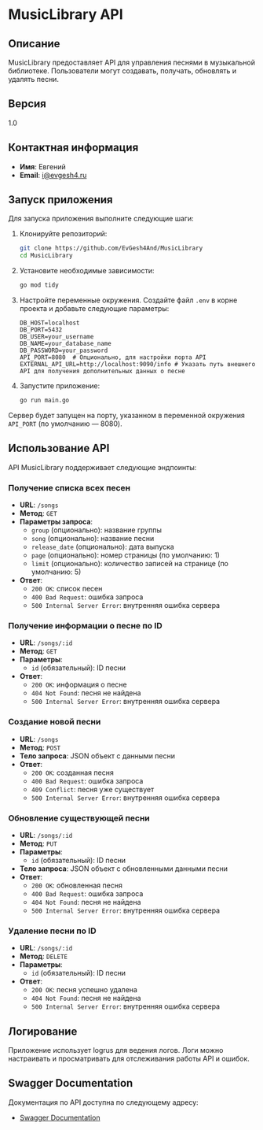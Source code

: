 # MusicLibrary API

## Описание

MusicLibrary предоставляет API для управления песнями в музыкальной библиотеке. Пользователи могут создавать, получать, обновлять и удалять песни.

## Версия

1.0

## Контактная информация

- **Имя**: Евгений
- **Email**: [i@evgesh4.ru](mailto:i@evgesh4.ru)

## Запуск приложения

Для запуска приложения выполните следующие шаги:

1. Клонируйте репозиторий:

    ```bash
    git clone https://github.com/EvGesh4And/MusicLibrary
    cd MusicLibrary
    ```

2. Установите необходимые зависимости:

    ```bash
    go mod tidy
    ```

3. Настройте переменные окружения. Создайте файл `.env` в корне проекта и добавьте следующие параметры:

    ```plaintext
    DB_HOST=localhost
    DB_PORT=5432
    DB_USER=your_username
    DB_NAME=your_database_name
    DB_PASSWORD=your_password
    API_PORT=8080  # Опционально, для настройки порта API
    EXTERNAL_API_URL=http://localhost:9090/info # Указать путь внешнего API для получения дополнительных данных о песне
    ```

4. Запустите приложение:

    ```bash
    go run main.go
    ```

Сервер будет запущен на порту, указанном в переменной окружения `API_PORT` (по умолчанию — 8080).

## Использование API

API MusicLibrary поддерживает следующие эндпоинты:

### Получение списка всех песен
- **URL**: `/songs`
- **Метод**: `GET`
- **Параметры запроса**:
  - `group` (опционально): название группы
  - `song` (опционально): название песни
  - `release_date` (опционально): дата выпуска
  - `page` (опционально): номер страницы (по умолчанию: 1)
  - `limit` (опционально): количество записей на странице (по умолчанию: 5)
- **Ответ**:
  - `200 OK`: список песен
  - `400 Bad Request`: ошибка запроса
  - `500 Internal Server Error`: внутренняя ошибка сервера

### Получение информации о песне по ID
- **URL**: `/songs/:id`
- **Метод**: `GET`
- **Параметры**:
  - `id` (обязательный): ID песни
- **Ответ**:
  - `200 OK`: информация о песне
  - `404 Not Found`: песня не найдена
  - `500 Internal Server Error`: внутренняя ошибка сервера

### Создание новой песни
- **URL**: `/songs`
- **Метод**: `POST`
- **Тело запроса**: JSON объект с данными песни
- **Ответ**:
  - `200 OK`: созданная песня
  - `400 Bad Request`: ошибка запроса
  - `409 Conflict`: песня уже существует
  - `500 Internal Server Error`: внутренняя ошибка сервера

### Обновление существующей песни
- **URL**: `/songs/:id`
- **Метод**: `PUT`
- **Параметры**:
  - `id` (обязательный): ID песни
- **Тело запроса**: JSON объект с обновленными данными песни
- **Ответ**:
  - `200 OK`: обновленная песня
  - `400 Bad Request`: ошибка запроса
  - `404 Not Found`: песня не найдена
  - `500 Internal Server Error`: внутренняя ошибка сервера

### Удаление песни по ID
- **URL**: `/songs/:id`
- **Метод**: `DELETE`
- **Параметры**:
  - `id` (обязательный): ID песни
- **Ответ**:
  - `200 OK`: песня успешно удалена
  - `404 Not Found`: песня не найдена
  - `500 Internal Server Error`: внутренняя ошибка сервера

## Логирование
Приложение использует logrus для ведения логов. Логи можно настраивать и просматривать для отслеживания работы API и ошибок.

## Swagger Documentation
Документация по API доступна по следующему адресу:
- [Swagger Documentation](http://localhost:8080/swagger/index.html)